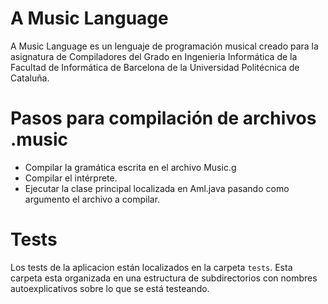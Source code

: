 # A Music Language

A Music Language es un lenguaje de programación musical creado para la asignatura de Compiladores del Grado en Ingenieria Informática de la Facultad de Informática de Barcelona de la Universidad Politécnica de Cataluña.

# Pasos para compilación de archivos .music
 - Compilar la gramática escrita en el archivo Music.g
 - Compilar el intérprete.
 - Ejecutar la clase principal localizada en Aml.java pasando como argumento el archivo a compilar.

# Tests

Los tests de la aplicacion están localizados en la carpeta `tests`. Esta carpeta esta organizada en una estructura de subdirectorios con nombres autoexplicativos sobre lo que se está testeando.